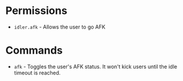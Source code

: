 # Permissions
- `idler.afk` - Allows the user to go AFK

# Commands
- `afk` - Toggles the user's AFK status. It won't kick users until the idle timeout is reached.